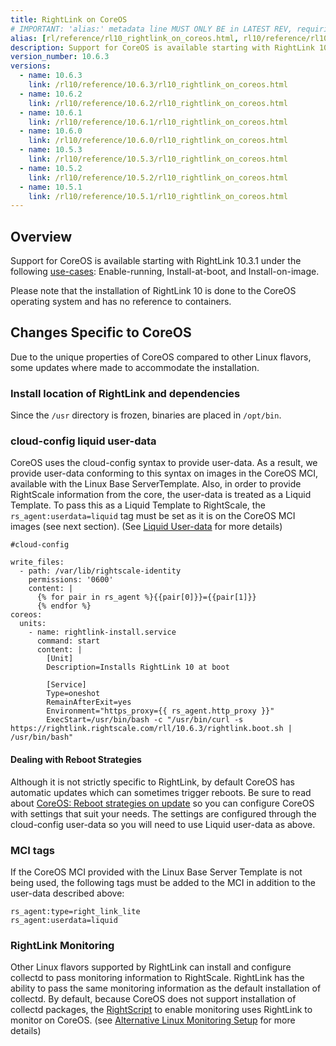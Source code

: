 ```yaml
---
title: RightLink on CoreOS
# IMPORTANT: 'alias:' metadata line MUST ONLY BE in LATEST REV, requiring removal of 'alias:' line upon a new latest doc directory revision
alias: [rl/reference/rl10_rightlink_on_coreos.html, rl10/reference/rl10_rightlink_on_coreos.html]
description: Support for CoreOS is available starting with RightLink 10.3.0 under the Enable-running, Install-at-boot, and Install-on-image use cases.
version_number: 10.6.3
versions:
  - name: 10.6.3
    link: /rl10/reference/10.6.3/rl10_rightlink_on_coreos.html
  - name: 10.6.2
    link: /rl10/reference/10.6.2/rl10_rightlink_on_coreos.html
  - name: 10.6.1
    link: /rl10/reference/10.6.1/rl10_rightlink_on_coreos.html
  - name: 10.6.0
    link: /rl10/reference/10.6.0/rl10_rightlink_on_coreos.html
  - name: 10.5.3
    link: /rl10/reference/10.5.3/rl10_rightlink_on_coreos.html
  - name: 10.5.2
    link: /rl10/reference/10.5.2/rl10_rightlink_on_coreos.html
  - name: 10.5.1
    link: /rl10/reference/10.5.1/rl10_rightlink_on_coreos.html
---
```


## Overview

Support for CoreOS is available starting with RightLink 10.3.1 under the following [use-cases](/rl10/about.html#use-cases): Enable-running, Install-at-boot, and Install-on-image.

Please note that the installation of RightLink 10 is done to the CoreOS operating system and has no reference to containers.

## Changes Specific to CoreOS

Due to the unique properties of CoreOS compared to other Linux flavors, some updates where made to accommodate the installation.

### Install location of RightLink and dependencies

Since the `/usr` directory is frozen, binaries are placed in `/opt/bin`.

### cloud-config liquid user-data

CoreOS uses the cloud-config syntax to provide user-data. As a result, we provide user-data conforming to this syntax on images in the CoreOS MCI, available with the Linux Base ServerTemplate.  Also, in order to provide RightScale information from the core, the user-data is treated as a Liquid Template. To pass this as a Liquid Template to RightScale, the `rs_agent:userdata=liquid` tag must be set as it is on the CoreOS MCI images (see next section). (See [Liquid User-data](rl10_install_at_boot.html#advanced-usage-liquid-user-data) for more details)

~~~
#cloud-config

write_files:
  - path: /var/lib/rightscale-identity
    permissions: '0600'
    content: |
      {% for pair in rs_agent %}{{pair[0]}}={{pair[1]}}
      {% endfor %}
coreos:
  units:
    - name: rightlink-install.service
      command: start
      content: |
        [Unit]
        Description=Installs RightLink 10 at boot

        [Service]
        Type=oneshot
        RemainAfterExit=yes
        Environment="https_proxy={{ rs_agent.http_proxy }}"
        ExecStart=/usr/bin/bash -c "/usr/bin/curl -s https://rightlink.rightscale.com/rll/10.6.3/rightlink.boot.sh | /usr/bin/bash"
~~~

#### Dealing with Reboot Strategies

Although it is not strictly specific to RightLink, by default CoreOS has automatic updates which can sometimes trigger
reboots. Be sure to read about [CoreOS: Reboot strategies on update] so you can configure CoreOS with settings that suit
your needs. The settings are configured through the cloud-config user-data so you will need to use Liquid user-data as
above.

[CoreOS: Reboot strategies on update]: https://coreos.com/os/docs/latest/update-strategies.html

### MCI tags

If the CoreOS MCI provided with the Linux Base Server Template is not being used, the following tags must be added to the MCI in addition to the user-data described above:

  `rs_agent:type=right_link_lite`</br>
  `rs_agent:userdata=liquid`

### RightLink Monitoring

Other Linux flavors supported by RightLink can install and configure collectd to pass monitoring information to RightScale.  RightLink has the ability to pass the same monitoring information as the default installation of collectd.  By default, because CoreOS does not support installation of collectd packages, the [RightScript](https://github.com/rightscale/rightlink_scripts/blob/master/rll/enable-monitoring.sh) to enable monitoring uses RightLink to monitor on CoreOS. (see [Alternative Linux Monitoring Setup](rl10_monitoring.html#linux-setup-procedure-alternative-linux-monitoring-setup) for more details)
